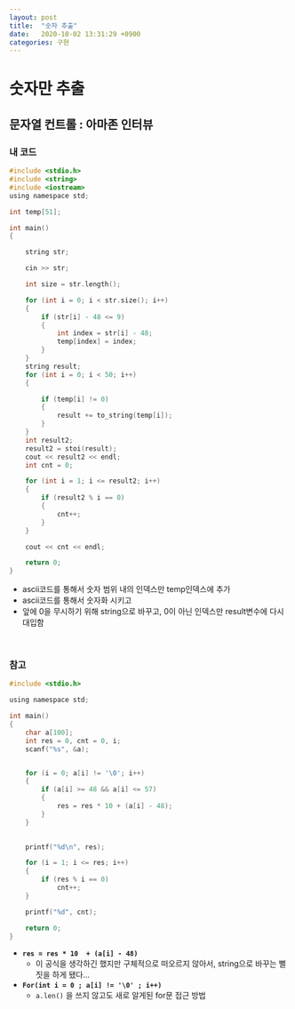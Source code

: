 ```yaml
---
layout: post
title:  "숫자 추출"
date:   2020-10-02 13:31:29 +0900
categories: 구현
---
```

# 숫자만 추출

## 문자열 컨트롤 : 아마존 인터뷰

### 내 코드

```c
#include <stdio.h>
#include <string>
#include <iostream>
using namespace std;

int temp[51];

int main()
{

    string str;

    cin >> str;

    int size = str.length();

    for (int i = 0; i < str.size(); i++)
    {
        if (str[i] - 48 <= 9)
        {
            int index = str[i] - 48;
            temp[index] = index;
        }
    }
    string result;
    for (int i = 0; i < 50; i++)
    {

        if (temp[i] != 0)
        {
            result += to_string(temp[i]);
        }
    }
    int result2;
    result2 = stoi(result);
    cout << result2 << endl;
    int cnt = 0;

    for (int i = 1; i <= result2; i++)
    {
        if (result2 % i == 0)
        {
            cnt++;
        }
    }

    cout << cnt << endl;

    return 0;
}
```

- ascii코드를 통해서 숫자 범위 내의 인덱스만 temp인덱스에 추가
- ascii코드를 통해서 숫자화 시키고
- 앞에 0을 무시하기 위해 string으로 바꾸고, 0이 아닌 인덱스만 result변수에 다시 대입함



<br/> 

### 참고

```c
#include <stdio.h>

using namespace std;

int main()
{
    char a[100];
    int res = 0, cnt = 0, i;
    scanf("%s", &a);


    for (i = 0; a[i] != '\0'; i++)
    {
        if (a[i] >= 48 && a[i] <= 57)
        {
            res = res * 10 + (a[i] - 48);
        }
    }
    

    printf("%d\n", res);

    for (i = 1; i <= res; i++)
    {
        if (res % i == 0)
            cnt++;
    }

    printf("%d", cnt);

    return 0;
}
```

- **`res = res * 10  + (a[i] - 48)`** 
  - 이 공식을 생각하긴 했지만 구체적으로 떠오르지 않아서, string으로 바꾸는 뻘짓을 하게 됐다...
- **`For(int i = 0 ; a[i] != '\0' ; i++)`**  
  - `a.len()` 을 쓰지 않고도 새로 알게된 for문 접근 방법
